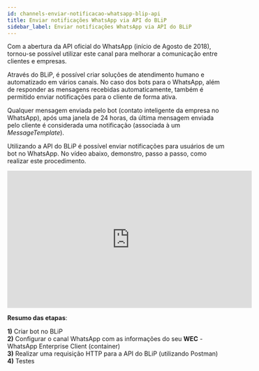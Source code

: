```yaml
---
id: channels-enviar-notificacao-whatsapp-blip-api
title: Enviar notificações WhatsApp via API do BLiP
sidebar_label: Enviar notificações WhatsApp via API do BLiP
---
```


Com a abertura da API oficial do WhatsApp (início de Agosto de 2018), tornou-se possível utilizar este canal para melhorar a comunicação entre clientes e empresas.

Através do BLiP, é possível criar soluções de atendimento humano e automatizado em vários canais. No caso dos bots para o WhatsApp, além de responder as mensagens recebidas automaticamente, também é permitido enviar notificações para o cliente de forma ativa.

Qualquer mensagem enviada pelo bot (contato inteligente da empresa no WhatsApp), após uma janela de 24 horas, da última mensagem enviada pelo cliente é considerada uma notificação (associada à um *MessageTemplate*).

Utilizando a API do BLiP é possível enviar notificações para usuários de um bot no WhatsApp. No vídeo abaixo, demonstro, passo a passo, como realizar este procedimento.

<iframe width="560" height="315" src="https://www.youtube.com/embed/JtY0woSr9wo" frameborder="0" allow="accelerometer; autoplay; encrypted-media; gyroscope; picture-in-picture" allowfullscreen></iframe><br>

**Resumo das etapas**:

**1)** Criar bot no BLiP  
**2)** Configurar o canal WhatsApp com as informações do seu **WEC** - WhatsApp Enterprise Client (container)  
**3)** Realizar uma requisição HTTP para a API do BLiP (utilizando Postman)  
**4)** Testes  
